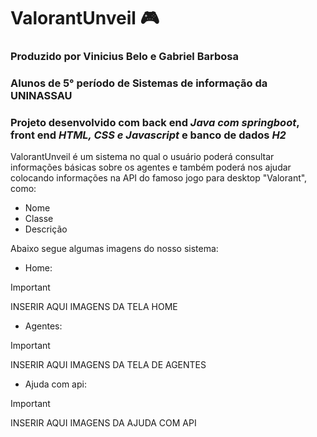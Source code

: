 # ValorantUnveil 🎮

### Produzido por Vinicius Belo e Gabriel Barbosa
### Alunos de 5° período de Sistemas de informação da UNINASSAU
### Projeto desenvolvido com back end *Java com springboot*, front end *HTML, CSS e Javascript* e banco de dados *H2*

ValorantUnveil é um sistema no qual o usuário poderá consultar informações básicas sobre os agentes e também poderá nos ajudar colocando informações na API do famoso jogo para desktop "Valorant", como:
- Nome
- Classe
- Descrição

Abaixo segue algumas imagens do nosso sistema:
- Home:
> [!IMPORTANT]
> INSERIR AQUI IMAGENS DA TELA HOME

- Agentes:
> [!IMPORTANT]
> INSERIR AQUI IMAGENS DA TELA DE AGENTES

- Ajuda com api:
> [!IMPORTANT]
> INSERIR AQUI IMAGENS DA AJUDA COM API


